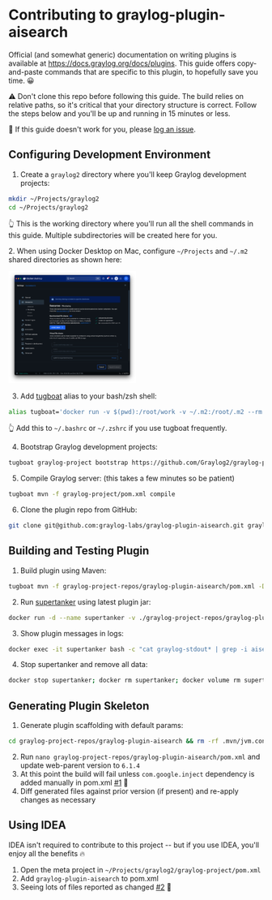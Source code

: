 # Contributing to graylog-plugin-aisearch

Official (and somewhat generic) documentation on writing plugins is available at https://docs.graylog.org/docs/plugins. This guide
offers copy-and-paste commands that are specific to this plugin, to hopefully save you time. 😀

⚠️ Don't clone this repo before following this guide. The build relies on relative paths, so it's critical that your
directory structure is correct. Follow the steps below and you'll be up and running in 15 minutes or less.

🛟 If this guide doesn't work for you, please [log an issue](https://github.com/graylog-labs/graylog-plugin-aisearch/issues).

## Configuring Development Environment

1. Create a `graylog2` directory where you'll keep Graylog development projects:
```bash
mkdir ~/Projects/graylog2
cd ~/Projects/graylog2
```
👆 This is the working directory where you'll run all the shell commands in this guide. Multiple subdirectories will be created here for you.

2.️ When using Docker Desktop on Mac, configure `~/Projects` and `~/.m2` shared directories as shown here:
<p><img src="virtual-file-shares-on-mac.png" width="50%"></p>

3. Add [tugboat](https://github.com/robfromboulder/tugboat) alias to your bash/zsh shell:
```bash
alias tugboat='docker run -v $(pwd):/root/work -v ~/.m2:/root/.m2 --rm -it robfromboulder/tugboat:6.1.0a'
```
👆 Add this to `~/.bashrc` or `~/.zshrc` if you use tugboat frequently.

4. Bootstrap Graylog development projects:
```bash
tugboat graylog-project bootstrap https://github.com/Graylog2/graylog-project.git --manifest manifests/6.1.json
```

5. Compile Graylog server: (this takes a few minutes so be patient)
```bash
tugboat mvn -f graylog-project/pom.xml compile
```

6. Clone the plugin repo from GitHub:
```bash
git clone git@github.com:graylog-labs/graylog-plugin-aisearch.git graylog-project-repos/graylog-plugin-aisearch
```

## Building and Testing Plugin

1. Build plugin using Maven:
```bash
tugboat mvn -f graylog-project-repos/graylog-plugin-aisearch/pom.xml -Dmaven.javadoc.skip=true -DskipTests compile package
```

2. Run [supertanker](https://github.com/robfromboulder/supertanker) using latest plugin jar:
```bash
docker run -d --name supertanker -v ./graylog-project-repos/graylog-plugin-aisearch/target:/home/plugin -v supertanker:/data -e GRAYLOG_DATANODE_INSECURE_STARTUP="true" -e GRAYLOG_DATANODE_PASSWORD_SECRET="somepasswordpeppersomepasswordpeppersomepasswordpeppersomepasswordpepper" -e GRAYLOG_HTTP_EXTERNAL_URI="http://localhost:9000/" -e GRAYLOG_PASSWORD_SECRET="somepasswordpeppersomepasswordpeppersomepasswordpeppersomepasswordpepper" -e GRAYLOG_ROOT_PASSWORD_SHA2="8c6976e5b5410415bde908bd4dee15dfb167a9c873fc4bb8a81f6f2ab448a918" -e TZ=UTC -p 5044:5044/tcp -p 5140:5140/tcp -p 5140:5140/udp -p 9000:9000/tcp -p 12201:12201/tcp -p 12201:12201/udp -p 13301:13301/tcp -p 13302:13302/tcp robfromboulder/supertanker:6.1.4c
```

3. Show plugin messages in logs:
```bash
docker exec -it supertanker bash -c "cat graylog-stdout* | grep -i aisearch"
```

4. Stop supertanker and remove all data:
```bash
docker stop supertanker; docker rm supertanker; docker volume rm supertanker
```

## Generating Plugin Skeleton

1. Generate plugin scaffolding with default params:
```bash
cd graylog-project-repos/graylog-plugin-aisearch && rm -rf .mvn/jvm.config build.config.js package.json pom.xml src webpack.config.js && cd .. && tugboat mvn archetype:generate -DarchetypeGroupId=org.graylog -DarchetypeArtifactId=graylog-plugin-archetype -DpluginClassName=AISearch -DgithubRepo=graylog-labs/graylog-plugin-aisearch -DownerName=Graylog -DownerEmail=support@graylog.com -DgroupId=org.graylog -DartifactId=graylog-plugin-aisearch -Dpackage=org.graylog.aisearch -Dversion=6.1.0-SNAPSHOT && cd ..
```
2. Run `nano graylog-project-repos/graylog-plugin-aisearch/pom.xml` and update web-parent version to `6.1.4`
3. At this point the build will fail unless `com.google.inject` dependency is added manually in pom.xml [#1](https://github.com/graylog-labs/graylog-plugin-aisearch/issues/1) 🤔
4. Diff generated files against prior version (if present) and re-apply changes as necessary

## Using IDEA

IDEA isn't required to contribute to this project -- but if you use IDEA, you'll enjoy all the benefits 🔥

1. Open the meta project in `~/Projects/graylog2/graylog-project/pom.xml`
2. Add `graylog-plugin-aisearch` to pom.xml
3. Seeing lots of files reported as changed [#2](https://github.com/graylog-labs/graylog-plugin-aisearch/issues/2) 🤔
